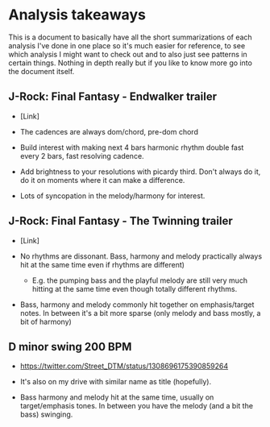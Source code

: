 # Analysis takeaways
This is a document to basically have all the short summarizations of each analysis I've done in one place so it's much easier for reference, to see which analysis I might want to check out and to also just see patterns in certain things. Nothing in depth really but if you like to know more go into the document itself.

## J-Rock: Final Fantasy - Endwalker trailer
- [Link]

- The cadences are always dom/chord, pre-dom chord
- Build interest with making next 4 bars harmonic rhythm double fast every 2 bars, fast resolving cadence.
- Add brightness to your resolutions with picardy third. Don't always do it, do it on moments where it can make a difference.
- Lots of syncopation in the melody/harmony for interest.

## J-Rock: Final Fantasy - The Twinning trailer
- [Link]

- No rhythms are dissonant. Bass, harmony and melody practically always hit at the same time even if rhythms are different)
  - E.g. the pumping bass and the playful melody are still very much hitting at the same time even though totally different rhythms.
- Bass, harmony and melody commonly hit together on emphasis/target notes. In between it's a bit more sparse (only melody and bass mostly, a bit of harmony)

## D minor swing 200 BPM
- https://twitter.com/Street_DTM/status/1308696175390859264
- It's also on my drive with similar name as title (hopefully).

- Bass harmony and melody hit at the same time, usually on target/emphasis tones. In between you have the melody (and a bit the bass) swinging.
 
